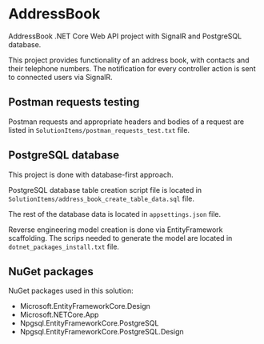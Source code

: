 # AddressBook
AddressBook .NET Core Web API project with SignalR and PostgreSQL database. 

This project provides functionality of an address book, with contacts and their telephone numbers. 
The notification for every controller action is sent to connected users via SignalR. 

## Postman requests testing
Postman requests and appropriate headers and bodies of a request are listed in `SolutionItems/postman_requests_test.txt` file. 

## PostgreSQL database
This project is done with database-first approach. 

PostgreSQL database table creation script file is located in `SolutionItems/address_book_create_table_data.sql` file. 

The rest of the database data is located in `appsettings.json` file. 

Reverse engineering model creation is done via EntityFramework scaffolding. The scrips needed to generate the model are located in `dotnet_packages_install.txt` file. 

## NuGet packages
NuGet packages used in this solution: 
- Microsoft.EntityFrameworkCore.Design
- Microsoft.NETCore.App
- Npgsql.EntityFrameworkCore.PostgreSQL
- Npgsql.EntityFrameworkCore.PostgreSQL.Design
